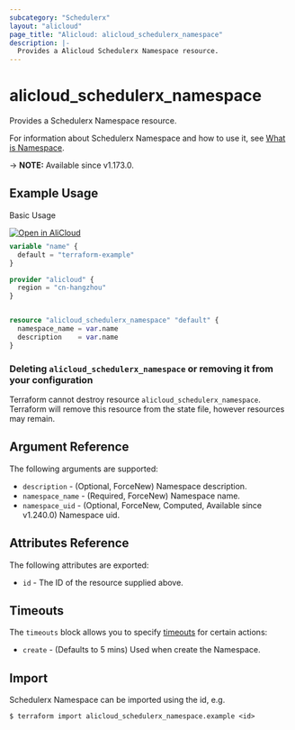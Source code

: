 ```yaml
---
subcategory: "Schedulerx"
layout: "alicloud"
page_title: "Alicloud: alicloud_schedulerx_namespace"
description: |-
  Provides a Alicloud Schedulerx Namespace resource.
---
```


# alicloud_schedulerx_namespace

Provides a Schedulerx Namespace resource.



For information about Schedulerx Namespace and how to use it, see [What is Namespace](https://www.alibabacloud.com/help/en/schedulerx/schedulerx-serverless/developer-reference/api-schedulerx2-2019-04-30-listnamespaces).

-> **NOTE:** Available since v1.173.0.

## Example Usage

Basic Usage

<div style="display: block;margin-bottom: 40px;"><div class="oics-button" style="float: right;position: absolute;margin-bottom: 10px;">
  <a href="https://api.aliyun.com/terraform?resource=alicloud_schedulerx_namespace&exampleId=204fe6a4-76f7-53ee-03c8-cb092c6f945757d24220&activeTab=example&spm=docs.r.schedulerx_namespace.0.204fe6a476&intl_lang=EN_US" target="_blank">
    <img alt="Open in AliCloud" src="https://img.alicdn.com/imgextra/i1/O1CN01hjjqXv1uYUlY56FyX_!!6000000006049-55-tps-254-36.svg" style="max-height: 44px; max-width: 100%;">
  </a>
</div></div>

```terraform
variable "name" {
  default = "terraform-example"
}

provider "alicloud" {
  region = "cn-hangzhou"
}


resource "alicloud_schedulerx_namespace" "default" {
  namespace_name = var.name
  description    = var.name
}
```

### Deleting `alicloud_schedulerx_namespace` or removing it from your configuration

Terraform cannot destroy resource `alicloud_schedulerx_namespace`. Terraform will remove this resource from the state file, however resources may remain.

## Argument Reference

The following arguments are supported:
* `description` - (Optional, ForceNew) Namespace description.
* `namespace_name` - (Required, ForceNew) Namespace name.
* `namespace_uid` - (Optional, ForceNew, Computed,  Available since v1.240.0) Namespace uid.

## Attributes Reference

The following attributes are exported:
* `id` - The ID of the resource supplied above.

## Timeouts

The `timeouts` block allows you to specify [timeouts](https://www.terraform.io/docs/configuration-0-11/resources.html#timeouts) for certain actions:
* `create` - (Defaults to 5 mins) Used when create the Namespace.

## Import

Schedulerx Namespace can be imported using the id, e.g.

```shell
$ terraform import alicloud_schedulerx_namespace.example <id>
```